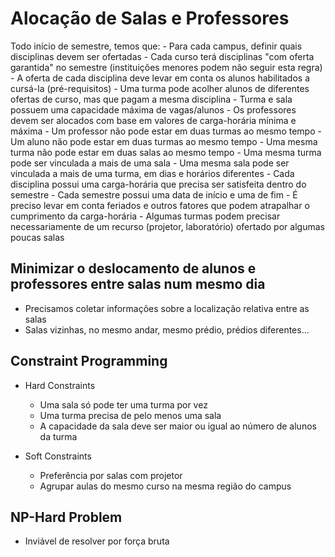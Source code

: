 # Alocação de Salas e Professores

Todo início de semestre, temos que:
    - Para cada campus, definir quais disciplinas devem ser ofertadas
    - Cada curso terá disciplinas "com oferta garantida" no semestre (instituições menores podem não seguir esta regra)
    - A oferta de cada disciplina deve levar em conta os alunos habilitados a cursá-la (pré-requisitos)
    - Uma turma pode acolher alunos de diferentes ofertas de curso, mas que pagam a mesma disciplina
    - Turma e sala possuem uma capacidade máxima de vagas/alunos
    - Os professores devem ser alocados com base em valores de carga-horária mínima e máxima
    - Um professor não pode estar em duas turmas ao mesmo tempo
    - Um aluno não pode estar em duas turmas ao mesmo tempo
    - Uma mesma turma não pode estar em duas salas ao mesmo tempo
    - Uma mesma turma pode ser vinculada a mais de uma sala
    - Uma mesma sala pode ser vinculada a mais de uma turma, em dias e horários diferentes
    - Cada disciplina possui uma carga-horária que precisa ser satisfeita dentro do semestre
    - Cada semestre possui uma data de início e uma de fim
    - É preciso levar em conta feriados e outros fatores que podem atrapalhar o cumprimento da carga-horária
    - Algumas turmas podem precisar necessariamente de um recurso (projetor, laboratório) ofertado por algumas poucas salas 

## Minimizar o deslocamento de alunos e professores entre salas num mesmo dia

- Precisamos coletar informações sobre a localização relativa entre as salas
- Salas vizinhas, no mesmo andar, mesmo prédio, prédios diferentes...

## Constraint Programming

- Hard Constraints
    - Uma sala só pode ter uma turma por vez
    - Uma turma precisa de pelo menos uma sala
    - A capacidade da sala deve ser maior ou igual ao número de alunos da turma

- Soft Constraints
    - Preferência por salas com projetor
    - Agrupar aulas do mesmo curso na mesma região do campus

## NP-Hard Problem

- Inviável de resolver por força bruta


